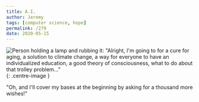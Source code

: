 ```yaml
---
title: A.I.
author: Jeremy
tags: [computer science, hope]
permalink: /279
date: 2020-05-15
---
```


![Person holding a lamp and rubbing it: "Alright, I'm going to for a cure for aging, a solution to climate change, a way for everyone to have an individualized education, a good theory of consciousness, what to do about that trolley problem..."](https://res.cloudinary.com/dh3hm8pb7/image/upload/c_scale,q_auto:best,w_615/v1535842782/Handwaving/Published/AI.png){: .centre-image }

"Oh, and I'll cover my bases at the beginning by asking for a thousand more wishes!"
